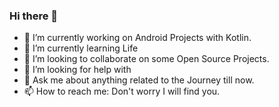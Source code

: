 ### Hi there 👋


- 🔭 I’m currently working on Android Projects with Kotlin.
- 🌱 I’m currently learning Life
- 👯 I’m looking to collaborate on some Open Source Projects. 
- 🤔 I’m looking for help with 
- 💬 Ask me about anything related to the Journey till now.
- 📫 How to reach me: Don't worry I will find you.
